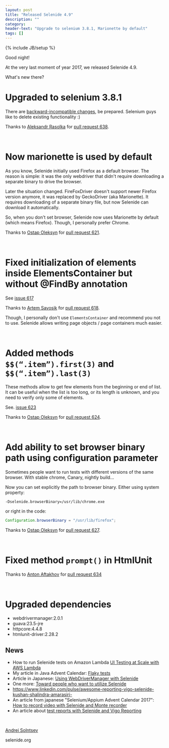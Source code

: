 ```yaml
---
layout: post
title: "Released Selenide 4.9"
description: ""
category:
header-text: "Upgrade to selenium 3.8.1, Marionette by default"
tags: []
---
```

{% include JB/setup %}
 
Good night!

At the very last moment of year 2017, we released Selenide 4.9. 

What's new there?

# Upgraded to selenium 3.8.1

There are [backward-incompatible changes]({{site.SELENIUM_CHANGELOG}}), be prepared.
Selenium guys like to delete existing functionality :) 

Thanks to [Aleksandr Rasolka](https://github.com/rosolko) for [pull request 638](https://github.com/codeborne/selenide/pull/638). 

<br>

# Now marionette is used by default

As you know, Selenide initially used Firefox as a default browser.
The reason is simple: it was the only webdriver that didn't require downloading a separate binary to drive the browser.

Later the situation changed. FireFoxDriver doesn't support newer Firefox version anymore, it was replaced by GeckoDriver (aka Marionette).
It requires downloading of a separate binary file, but now Selenide can download it automatically.

So, when you don't set browser, Selenide now uses Marionette by default (which means Firefox). 
Though, I personally prefer Chrome. 

Thanks to [Ostap Oleksyn](https://github.com/ostap-oleksyn) for [pull request 621](https://github.com/codeborne/selenide/pull/621). 

<br>

# Fixed initialization of elements inside ElementsContainer but without @FindBy annotation 

See [issue 617](https://github.com/codeborne/selenide/issues/617)

Thanks to [Artem Savosik](https://github.com/CaBocuk) for [pull request 618](https://github.com/codeborne/selenide/pull/618). 

Though, I personally don't use `ElementsContainer` and recommend you not to use. Selenide allows writing page objects / page containers much easier. 

<br>

# Added methods `$$(“.item”).first(3)` and `$$(“.item”).last(3)`

These methods allow to get few elements from the beginning or end of list.
It can be useful when the list is too long, or its length is unknown, and you need to verify only some of elements.

See. [issue 623](https://github.com/codeborne/selenide/issues/623)

Thanks to [Ostap Oleksyn](https://github.com/ostap-oleksyn) for [pull request 624](https://github.com/codeborne/selenide/pull/624).

<br>

# Add ability to set browser binary path using configuration parameter

Sometimes people want to run tests with different versions of the same browser. With stable chrome, Canary, nightly build...

Now you can set explicitly the path to browser binary. Either using system property:
```
-Dselenide.browserBinary=/usr/lib/chrome.exe
```

or right in the code:

```java
Configuration.browserBinary = "/usr/lib/firefox";
```

Thanks to [Ostap Oleksyn](https://github.com/ostap-oleksyn) for [pull request 627](https://github.com/codeborne/selenide/pull/627).

<br>

# Fixed method `prompt()` in HtmlUnit 

Thanks to [Anton Aftakhov](https://github.com/simple-elf) for [pull request 634](https://github.com/codeborne/selenide/pull/634)

<br>

# Upgraded dependencies
  * webdrivermanager:2.0.1
  * guava:23.5-jre
  * httpcore:4.4.8
  * htmlunit-driver:2.28.2

## News

* How to run Selenide tests on Amazon Lambda [UI Testing at Scale with AWS Lambda](https://aws.amazon.com/blogs/devops/ui-testing-at-scale-with-aws-lambda/)
* My article in Java Advent Calendar: [Flaky tests](https://www.javaadvent.com/2017/12/flaky-tests.html)
* Article in Japanese: [Using WebDriverManager with Selenide](https://qiita.com/shimashima35/items/411f99a27b7ec5503532)
* One more: [Toward people who want to utilize Selenide](https://qiita.com/motoki1990/items/abe3b7472097d7e6085f)
* https://www.linkedin.com/pulse/awesome-reporting-vigo-selenide-kushan-shalindra-amarasiri-
* An article from japanese "Selenium/Appium Advent Calendar 2017": [How to record video with Selenide and Monte recorder](https://qiita.com/shimashima35/items/0575ac5488edd6942d5a)
* An article about [test reports with Selenide and Vigo Reporting](https://www.linkedin.com/pulse/awesome-reporting-vigo-selenide-kushan-shalindra-amarasiri-)

<br>

[Andrei Solntsev](http://asolntsev.github.io/)

selenide.org
